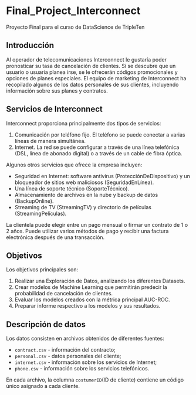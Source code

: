 # Final_Project_Interconnect
Proyecto Final para el curso de DataScience de TripleTen

## Introducción
Al operador de telecomunicaciones Interconnect le gustaría poder pronosticar su tasa de cancelación de clientes. Si se descubre que un usuario o usuaria planea irse, se le ofrecerán códigos promocionales y opciones de planes especiales. El equipo de marketing de Interconnect ha recopilado algunos de los datos personales de sus clientes, incluyendo información sobre sus planes y contratos.

## Servicios de Interconnect
Interconnect proporciona principalmente dos tipos de servicios:
1. Comunicación por teléfono fijo. El teléfono se puede conectar a varias líneas de manera simultánea.
2. Internet. La red se puede configurar a través de una línea telefónica (DSL, línea de abonado digital) o a través de un cable de fibra óptica.

Algunos otros servicios que ofrece la empresa incluyen:
- Seguridad en Internet: software antivirus (ProtecciónDeDispositivo) y un bloqueador de sitios web maliciosos (SeguridadEnLínea).
- Una línea de soporte técnico (SoporteTécnico).
- Almacenamiento de archivos en la nube y backup de datos (BackupOnline).
- Streaming de TV (StreamingTV) y directorio de películas (StreamingPelículas).

La clientela puede elegir entre un pago mensual o firmar un contrato de 1 o 2 años. Puede utilizar varios métodos de pago y recibir una factura electrónica después de una transacción.

## Objetivos
Los objetivos principales son:
1. Realizar una Exploración de Datos, analizando los diferentes Datasets.
2. Crear modelos de Machine Learning que permitirán predecir la probabilidad de cancelación de clientes.
3. Evaluar los modelos creados con la métrica principal AUC-ROC.
4. Preparar informe respectivo a los modelos y sus resultados.

## Descripción de datos
Los datos consisten en archivos obtenidos de diferentes fuentes:

- `contract.csv` - información del contracto;
- `personal.csv` - datos personales del cliente;
- `internet.csv` - información sobre los servicios de Internet;
- `phone.csv`    - información sobre los servicios telefónicos.

En cada archivo, la columna `costumerID`(ID de cliente) contiene un código único asignado a cada cliente.

